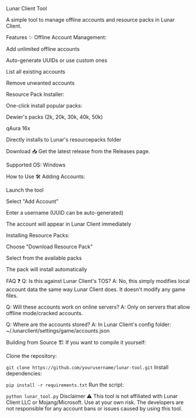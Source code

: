 Lunar Client Tool

A simple tool to manage offline accounts and resource packs in Lunar Client.

Features ✨
Offline Account Management:

Add unlimited offline accounts

Auto-generate UUIDs or use custom ones

List all existing accounts

Remove unwanted accounts

Resource Pack Installer:

One-click install popular packs:

Dewier's packs (2k, 20k, 30k, 40k, 50k)

qAura 16x

Directly installs to Lunar's resourcepacks folder

Download 📥
Get the latest release from the Releases page.

Supported OS: Windows

How to Use 🛠️
Adding Accounts:

Launch the tool

Select "Add Account"

Enter a username (UUID can be auto-generated)

The account will appear in Lunar Client immediately

Installing Resource Packs:

Choose "Download Resource Pack"

Select from the available packs

The pack will install automatically

FAQ ❓
Q: Is this against Lunar Client's TOS?
A: No, this simply modifies local account data the same way Lunar Client does. It doesn't modify any game files.

Q: Will these accounts work on online servers?
A: Only on servers that allow offline mode/cracked accounts.

Q: Where are the accounts stored?
A: In Lunar Client's config folder: ~/.lunarclient/settings/game/accounts.json

Building from Source 🏗️
If you want to compile it yourself:

Clone the repository:

`git clone https://github.com/yourusername/lunar-tool.git`
Install dependencies:

`pip install -r requirements.txt`
Run the script:

`python lunar_tool.py`
Disclaimer ⚠️
This tool is not affiliated with Lunar Client LLC or Mojang/Microsoft. Use at your own risk. The developers are not responsible for any account bans or issues caused by using this tool.
